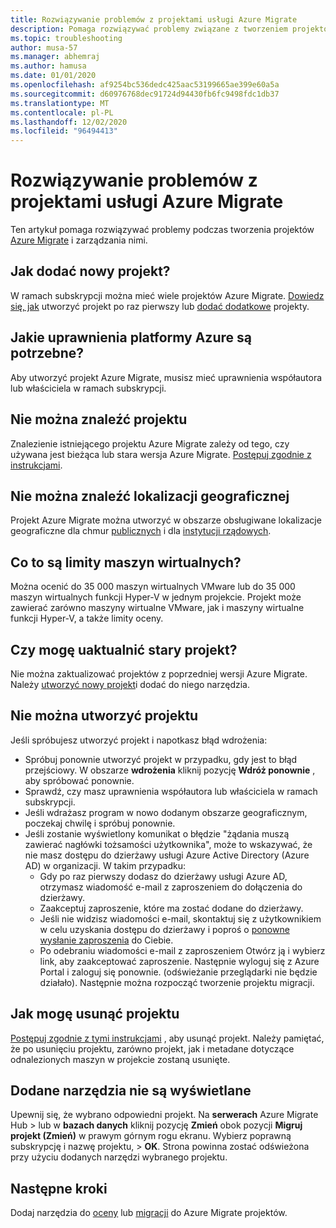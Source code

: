 ```yaml
---
title: Rozwiązywanie problemów z projektami usługi Azure Migrate
description: Pomaga rozwiązywać problemy związane z tworzeniem projektów Azure Migrate i zarządzanie nimi.
ms.topic: troubleshooting
author: musa-57
ms.manager: abhemraj
ms.author: hamusa
ms.date: 01/01/2020
ms.openlocfilehash: af9254bc536dedc425aac53199665ae399e60a5a
ms.sourcegitcommit: d60976768dec91724d94430fb6fc9498fdc1db37
ms.translationtype: MT
ms.contentlocale: pl-PL
ms.lasthandoff: 12/02/2020
ms.locfileid: "96494413"
---
```

# <a name="troubleshoot-azure-migrate-projects"></a>Rozwiązywanie problemów z projektami usługi Azure Migrate

Ten artykuł pomaga rozwiązywać problemy podczas tworzenia projektów [Azure Migrate](migrate-services-overview.md) i zarządzania nimi.

## <a name="how-to-add-new-project"></a>Jak dodać nowy projekt?

W ramach subskrypcji można mieć wiele projektów Azure Migrate. [Dowiedz się, jak](./create-manage-projects.md) utworzyć projekt po raz pierwszy lub [dodać dodatkowe](create-manage-projects.md#create-additional-projects) projekty.

## <a name="what-azure-permissions-are-needed"></a>Jakie uprawnienia platformy Azure są potrzebne?

Aby utworzyć projekt Azure Migrate, musisz mieć uprawnienia współautora lub właściciela w ramach subskrypcji.

## <a name="cant-find-a-project"></a>Nie można znaleźć projektu

Znalezienie istniejącego projektu Azure Migrate zależy od tego, czy używana jest bieżąca lub stara wersja Azure Migrate. [Postępuj zgodnie z instrukcjami](create-manage-projects.md#find-a-project).


## <a name="cant-find-a-geography"></a>Nie można znaleźć lokalizacji geograficznej

Projekt Azure Migrate można utworzyć w obszarze obsługiwane lokalizacje geograficzne dla chmur [publicznych](migrate-support-matrix.md#supported-geographies-public-cloud) i dla [instytucji rządowych](migrate-support-matrix.md#supported-geographies-azure-government).

## <a name="what-are-vm-limits"></a>Co to są limity maszyn wirtualnych?

Można ocenić do 35 000 maszyn wirtualnych VMware lub do 35 000 maszyn wirtualnych funkcji Hyper-V w jednym projekcie. Projekt może zawierać zarówno maszyny wirtualne VMware, jak i maszyny wirtualne funkcji Hyper-V, a także limity oceny.

## <a name="can-i-upgrade-old-project"></a>Czy mogę uaktualnić stary projekt?

Nie można zaktualizować projektów z poprzedniej wersji Azure Migrate. Należy [utworzyć nowy projekt](./create-manage-projects.md)i dodać do niego narzędzia.

## <a name="cant-create-a-project"></a>Nie można utworzyć projektu

Jeśli spróbujesz utworzyć projekt i napotkasz błąd wdrożenia:

- Spróbuj ponownie utworzyć projekt w przypadku, gdy jest to błąd przejściowy. W obszarze **wdrożenia** kliknij pozycję **Wdróż ponownie** , aby spróbować ponownie.
- Sprawdź, czy masz uprawnienia współautora lub właściciela w ramach subskrypcji.
- Jeśli wdrażasz program w nowo dodanym obszarze geograficznym, poczekaj chwilę i spróbuj ponownie.
- Jeśli zostanie wyświetlony komunikat o błędzie "żądania muszą zawierać nagłówki tożsamości użytkownika", może to wskazywać, że nie masz dostępu do dzierżawy usługi Azure Active Directory (Azure AD) w organizacji. W takim przypadku:
    - Gdy po raz pierwszy dodasz do dzierżawy usługi Azure AD, otrzymasz wiadomość e-mail z zaproszeniem do dołączenia do dzierżawy.
    - Zaakceptuj zaproszenie, które ma zostać dodane do dzierżawy.
    - Jeśli nie widzisz wiadomości e-mail, skontaktuj się z użytkownikiem w celu uzyskania dostępu do dzierżawy i poproś o [ponowne wysłanie zaproszenia](../active-directory/external-identities/add-users-administrator.md#resend-invitations-to-guest-users) do Ciebie.
    - Po odebraniu wiadomości e-mail z zaproszeniem Otwórz ją i wybierz link, aby zaakceptować zaproszenie. Następnie wyloguj się z Azure Portal i zaloguj się ponownie. (odświeżanie przeglądarki nie będzie działało). Następnie można rozpocząć tworzenie projektu migracji.

## <a name="how-do-i-delete-a-project"></a>Jak mogę usunąć projektu

[Postępuj zgodnie z tymi instrukcjami](create-manage-projects.md#delete-a-project) , aby usunąć projekt. Należy pamiętać, że po usunięciu projektu, zarówno projekt, jak i metadane dotyczące odnalezionych maszyn w projekcie zostaną usunięte.

## <a name="added-tools-dont-show"></a>Dodane narzędzia nie są wyświetlane

Upewnij się, że wybrano odpowiedni projekt. Na **serwerach** Azure Migrate Hub > lub w **bazach danych** kliknij pozycję **Zmień** obok pozycji **Migruj projekt (Zmień)** w prawym górnym rogu ekranu. Wybierz poprawną subskrypcję i nazwę projektu, > **OK**. Strona powinna zostać odświeżona przy użyciu dodanych narzędzi wybranego projektu.

## <a name="next-steps"></a>Następne kroki

Dodaj narzędzia do [oceny](how-to-assess.md) lub [migracji](how-to-migrate.md) do Azure Migrate projektów.